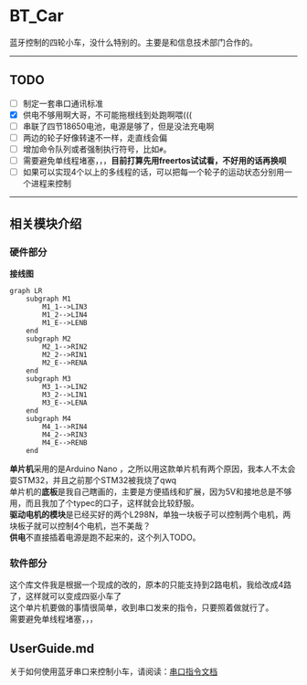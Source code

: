 # BT_Car

蓝牙控制的四轮小车，没什么特别的。主要是和信息技术部门合作的。

***

## TODO
+ [ ] 制定一套串口通讯标准
+ [x] 供电不够用啊大哥，不可能拖根线到处跑啊喂(((
+ [ ] 串联了四节18650电池，电源是够了，但是没法充电啊
+ [ ] 两边的轮子好像转速不一样，走直线会偏
+ [ ] 增加命令队列或者强制执行符号，比如`#`。
+ [ ] 需要避免单线程堵塞，，，**目前打算先用freertos试试看，不好用的话再换呗**
+ [ ] 如果可以实现4个以上的多线程的话，可以把每一个轮子的运动状态分别用一个进程来控制

***

## 相关模块介绍

### 硬件部分

**接线图**

```mermaid
graph LR
    subgraph M1
        M1_1-->LIN3
        M1_2-->LIN4
        M1_E-->LENB
    end
    subgraph M2
        M2_1-->RIN2
        M2_2-->RIN1
        M2_E-->RENA
    end
    subgraph M3
        M3_1-->LIN2
        M3_2-->LIN1
        M3_E-->LENA
    end
    subgraph M4
        M4_1-->RIN4
        M4_2-->RIN3
        M4_E-->RENB
    end
```

**单片机**采用的是Arduino Nano ，之所以用这款单片机有两个原因，我本人不太会耍STM32，并且之前那个STM32被我烧了qwq  
单片机的**底板**是我自己瞎画的，主要是方便插线和扩展，因为5V和接地总是不够用，而且我加了个typec的口子，这样就会比较舒服。  
**驱动电机的模块**是已经买好的两个L298N，单独一块板子可以控制两个电机，两块板子就可以控制4个电机，岂不美哉？  
**供电**不直接插着电源是跑不起来的，这个列入TODO。  

### 软件部分

这个库文件我是根据一个现成的改的，原本的只能支持到2路电机，我给改成4路了，这样就可以变成四驱小车了  
这个单片机要做的事情很简单，收到串口发来的指令，只要照着做就行了。  
需要避免单线程堵塞，，，  

## UserGuide.md

关于如何使用蓝牙串口来控制小车，请阅读：[串口指令文档](https://gitlab.dustella.net/discodyer/bt_car/-/blob/master/UserGuide.md)
